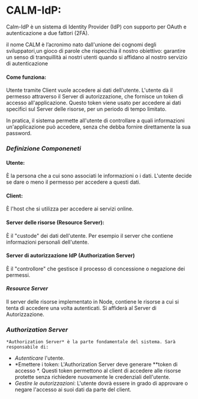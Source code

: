 # CALM-IdP:
 Calm-IdP è un sistema di Identity Provider (IdP) con supporto per OAuth e autenticazione a due fattori (2FA).  

il nome CALM è l’acronimo nato dall'unione dei cognomi degli sviluppatori,un gioco di parole che rispecchia il nostro obiettivo:
garantire un senso di tranquillità ai nostri utenti quando si affidano al nostro servizio di autenticazione



#### Come funziona:
Utente tramite Client vuole accedere ai dati dell'utente.
L'utente dà il permesso attraverso il Server di autorizzazione, che fornisce un token di accesso all'applicazione.
Questo token viene usato per accedere ai dati specifici sul Server delle risorse, per un periodo di tempo limitato.

In pratica, il  sistema  permette all'utente di controllare a quali informazioni un'applicazione può accedere, senza che debba fornire direttamente la sua password.


### *Definizione Componeneti*
#### Utente: 
È la persona che a cui sono associati le informazioni o i dati. L'utente decide se dare o meno il permesso per accedere a questi dati.
#### Client: 
È l'host che si utilizza per accedere ai servizi online.
#### Server delle risorse (Resource Server): 
È il "custode" dei dati dell'utente. Per esempio il server che contiene informazioni personali dell'utente.
#### Server di autorizzazione IdP (Authorization Server)
È il "controllore" che gestisce il processo di concessione o negazione dei permessi.

####  *Resource Server*
Il server delle risorse implementato in Node, contiene le risorse a cui si tenta di accedere una volta autenticati. Si affiderà al Server di Autorizzazione.

###  *Authorization Server*
    *Authorization Server* è la parte fondamentale del sistema. Sarà responsabile di:
   - *Autenticare* l'utente.
   - *Emettere i token: L'Authorization Server deve generare **token di accesso *. Questi token permettono al client di accedere alle risorse protette senza richiedere nuovamente le credenziali dell'utente.
   - *Gestire le autorizzazioni*: L'utente dovrà essere in grado di approvare o negare l'accesso ai suoi dati da parte del client.


   


